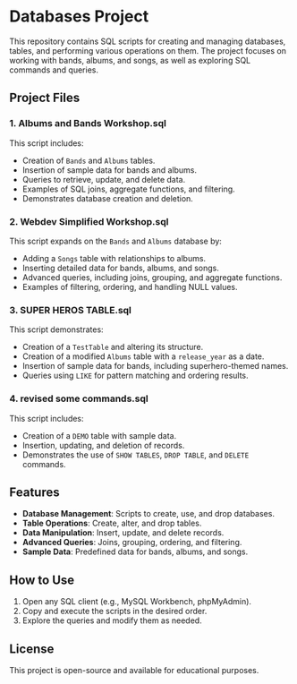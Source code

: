 # Databases Project

This repository contains SQL scripts for creating and managing databases, tables, and performing various operations on them. The project focuses on working with bands, albums, and songs, as well as exploring SQL commands and queries.

## Project Files

### 1. **Albums and Bands Workshop.sql**
This script includes:
- Creation of `Bands` and `Albums` tables.
- Insertion of sample data for bands and albums.
- Queries to retrieve, update, and delete data.
- Examples of SQL joins, aggregate functions, and filtering.
- Demonstrates database creation and deletion.

### 2. **Webdev Simplified Workshop.sql**
This script expands on the `Bands` and `Albums` database by:
- Adding a `Songs` table with relationships to albums.
- Inserting detailed data for bands, albums, and songs.
- Advanced queries, including joins, grouping, and aggregate functions.
- Examples of filtering, ordering, and handling NULL values.

### 3. **SUPER HEROS TABLE.sql**
This script demonstrates:
- Creation of a `TestTable` and altering its structure.
- Creation of a modified `Albums` table with a `release_year` as a date.
- Insertion of sample data for bands, including superhero-themed names.
- Queries using `LIKE` for pattern matching and ordering results.

### 4. **revised some commands.sql**
This script includes:
- Creation of a `DEMO` table with sample data.
- Insertion, updating, and deletion of records.
- Demonstrates the use of `SHOW TABLES`, `DROP TABLE`, and `DELETE` commands.

## Features
- **Database Management**: Scripts to create, use, and drop databases.
- **Table Operations**: Create, alter, and drop tables.
- **Data Manipulation**: Insert, update, and delete records.
- **Advanced Queries**: Joins, grouping, ordering, and filtering.
- **Sample Data**: Predefined data for bands, albums, and songs.

## How to Use
1. Open any SQL client (e.g., MySQL Workbench, phpMyAdmin).
2. Copy and execute the scripts in the desired order.
3. Explore the queries and modify them as needed.

## License
This project is open-source and available for educational purposes.
